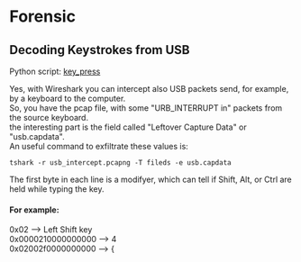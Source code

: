 # Forensic
## Decoding Keystrokes from USB
Python script: [key_press](/Forensic/key_press.py)

Yes, with Wireshark you can intercept also USB packets send, for example, by a keyboard to the computer.  
So, you have the pcap file, with some "URB_INTERRUPT in" packets from the source keyboard.  
the interesting part is the field called "Leftover Capture Data" or "usb.capdata".  
An useful command to exfiltrate these values is:
```
tshark -r usb_intercept.pcapng -T fileds -e usb.capdata
```
The first byte in each line is a modifyer, which can tell if Shift, Alt, or Ctrl are held while typing the key.  
#### For example:  
0x02 --> Left Shift key  
0x0000210000000000 --> 4  
0x02002f0000000000 --> {

